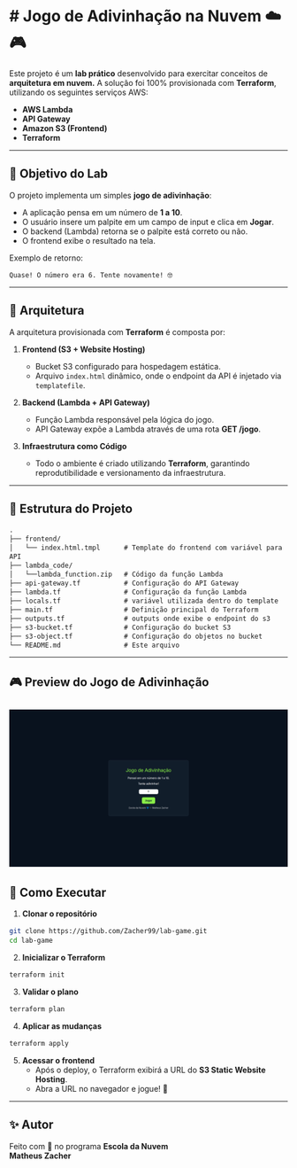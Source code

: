 # # Jogo de Adivinhação na Nuvem ☁️🎮 

Este projeto é um **lab prático** desenvolvido para exercitar conceitos de **arquitetura em nuvem.** 
A solução foi 100% provisionada com **Terraform**, utilizando os seguintes serviços AWS:

- **AWS Lambda**
- **API Gateway**
- **Amazon S3 (Frontend)**
- **Terraform**

---

## 🎯 Objetivo do Lab

O projeto implementa um simples **jogo de adivinhação**:

- A aplicação pensa em um número de **1 a 10**.
- O usuário insere um palpite em um campo de input e clica em **Jogar**.
- O backend (Lambda) retorna se o palpite está correto ou não.
- O frontend exibe o resultado na tela.

Exemplo de retorno:
```
Quase! O número era 6. Tente novamente! 🤓
```

---

## 🚀 Arquitetura

A arquitetura provisionada com **Terraform** é composta por:

1. **Frontend (S3 + Website Hosting)**  
   - Bucket S3 configurado para hospedagem estática.  
   - Arquivo `index.html` dinâmico, onde o endpoint da API é injetado via `templatefile`.  

2. **Backend (Lambda + API Gateway)**  
   - Função Lambda responsável pela lógica do jogo.  
   - API Gateway expõe a Lambda através de uma rota **GET /jogo**.  

3. **Infraestrutura como Código**  
   - Todo o ambiente é criado utilizando **Terraform**, garantindo reprodutibilidade e versionamento da infraestrutura.  


---

## 📂 Estrutura do Projeto

```
.
├── frontend/
│   └── index.html.tmpl      # Template do frontend com variável para API 
├── lambda_code/
│   └──lambda_function.zip   # Código da função Lambda               
├── api-gateway.tf           # Configuração do API Gateway
├── lambda.tf                # Configuração da função Lambda
├── locals.tf                # variável utilizada dentro do template
├── main.tf                  # Definição principal do Terraform
├── outputs.tf               # outputs onde exibe o endpoint do s3
├── s3-bucket.tf             # Configuração do bucket S3       
├── s3-object.tf             # Configuração do objetos no bucket
└── README.md                # Este arquivo

```
---
## 🎮 Preview do Jogo de Adivinhação

![Preview do site](./img/preview.png)
---

## 🚀 Como Executar

1. **Clonar o repositório**
```bash
git clone https://github.com/Zacher99/lab-game.git
cd lab-game
```

2. **Inicializar o Terraform**
```bash
terraform init
```

3. **Validar o plano**
```bash
terraform plan
```

4. **Aplicar as mudanças**
```bash
terraform apply
```

5. **Acessar o frontend**  
   - Após o deploy, o Terraform exibirá a URL do **S3 Static Website Hosting**.  
   - Abra a URL no navegador e jogue! 🎉  

---

## ✨ Autor

Feito com 💙 no programa **Escola da Nuvem**  
**Matheus Zacher**
